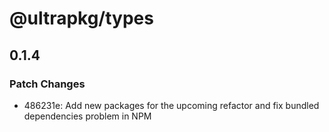 # @ultrapkg/types

## 0.1.4

### Patch Changes

- 486231e: Add new packages for the upcoming refactor and fix bundled dependencies problem in NPM
